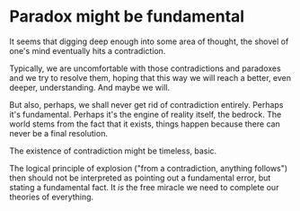 # Paradox might be fundamental

It seems that digging deep enough into some area of thought, the shovel of one's mind eventually hits a contradiction.

Typically, we are uncomfortable with those contradictions and paradoxes and we try to resolve them, hoping that this way we will reach a better, even deeper, understanding. And maybe we will.

But also, perhaps, we shall never get rid of contradiction entirely. Perhaps it's fundamental. Perhaps it's the engine of reality itself, the bedrock. The world stems from the fact that it exists, things happen because there can never be a final resolution.

The existence of contradiction might be timeless, basic.

The logical principle of explosion ("from a contradiction, anything follows") then should not be interpreted as pointing out a fundamental error, but stating a fundamental fact. It *is* the free miracle we need to complete our theories of everything.